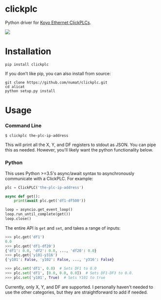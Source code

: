 clickplc
========

Python driver for [Koyo Ethernet ClickPLCs](https://www.automationdirect.com/adc/Overview/Catalog/Programmable_Controllers/CLICK_Series_PLCs_(Stackable_Micro_Brick)).

![](https://www.automationdirect.com/microsites/clickplcs/images/expandedclick.jpg)

Installation
============

```
pip install clickplc
```

If you don't like pip, you can also install from source:

```
git clone https://github.com/numat/clickplc.git
cd alicat
python setup.py install
```

Usage
=====

### Command Line

```
$ clickplc the-plc-ip-address
```

This will print all the X, Y, and DF registers to stdout as JSON. You can pipe
this as needed. However, you'll likely want the python functionality below.

### Python

This uses Python >=3.5's async/await syntax to asynchronously communicate with
a ClickPLC. For example:

```python
plc = ClickPLC('the-plc-ip-address')

async def get():
    print(await plc.get('df1-df500'))

loop = asyncio.get_event_loop()
loop.run_until_complete(get())
loop.close()
```

The entire API is `get` and `set`, and takes a range of inputs:

```python
>>> plc.get('df1')
0.0
>>> plc.get('df1-df20')
{'df1': 0.0, 'df2': 0.0, ..., 'df20': 0.0}
>>> plc.get('y101-y316')
{'y101': False, 'y102': False, ..., 'y316': False}

>>> plc.set('df1', 0.0)  # Sets DF1 to 0.0
>>> plc.set('df1', [0.0, 0.0, 0.0])  # Sets DF1-DF3 to 0.0.
>>> plc.set('y101', True)  # Sets Y101 to true
```

Currently, only X, Y, and DF are supported. I personally haven't needed to
use the other categories, but they are straightforward to add if needed.
